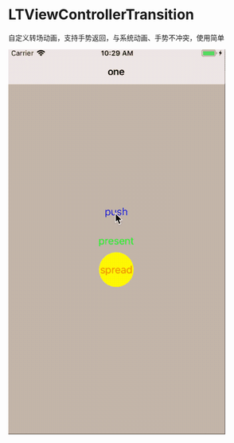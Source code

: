 # LTViewControllerTransition

自定义转场动画，支持手势返回，与系统动画、手势不冲突，使用简单

![](https://raw.githubusercontent.com/yichahucha/LTViewControllerTransition/master/2018-05-03%2010_47_26.gif)


